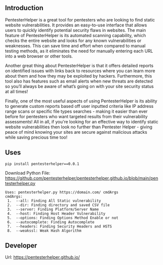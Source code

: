 ## Introduction

PentesterHelper is a great tool for pentesters who are looking to find static website vulnerabilities. It provides an easy-to-use interface that allows users to quickly identify potential security flaws in websites. The main feature of PentesterHelper is its automated scanning capability, which checks the entire website and looks for any known vulnerabilities or weaknesses. This can save time and effort when compared to manual testing methods, as it eliminates the need for manually entering each URL into a web browser or other tools.

Another great thing about PentesterHelper is that it offers detailed reports on identified issues with links back to resources where you can learn more about them and how they may be exploited by hackers. Furthermore, this tool also has features such as email alerts when new threats are detected so you’ll always be aware of what’s going on with your site security status at all times! 
 

Finally, one of the most useful aspects of using PentesterHelper is its ability to generate custom reports based off user inputted criteria like IP address range scans or specific file types searches - making it easier than ever before for pentesters who want targeted results from their vulnerability assessments! All in all, if you're looking for an effective way to identify static website vulnerabilities then look no further than Pentester Helper - giving peace of mind knowing your sites are secure against malicious attacks while saving precious time too!

## Uses
	
	pip install pentesterhelper==0.0.1
	
Download Python File: https://github.com/pentesterhelper/pentesterhelper.github.io/blob/main/pentesterhelper.py
    
    Uses: pentesterhelper.py https://domain.com/ cmdArgs
	cmdArgs: 
	 1.  --all: Finding All Static vulnerability
	 2.  --dir: Finding directory and saved CSV file
	 3.  --server: Finding Platform/Server Name
	 4.  --host: Finding Host Header Vulnerability
	 5.  --options: Finding Options Method Enable or not
	 6.  --autocomplete: Finding Autocomplete
	 7.  --headers: Finding Security Headers and HSTS
	 8.  --weakssl: Weak Hash Algorithm
	

## Developer

Url: https://pentesterhelper.github.io/
